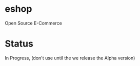 # eshop 

Open Source E-Commerce

# Status

In Progress, (don't use until the we release the Alpha version)
